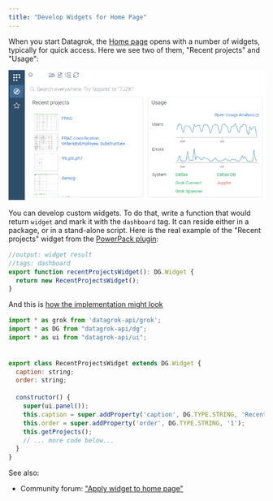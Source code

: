 ```yaml
---
title: "Develop Widgets for Home Page"
---
```


When you start Datagrok, the [Home page](../../../datagrok/navigation/views/browse.md#home-page)
opens with a number of widgets, typically for quick access.
Here we see two of them, "Recent projects" and "Usage":

![](home-page-widgets.png)

You can develop custom widgets. To do that, write a function
that would return `widget` and mark it with the `dashboard` tag. It can reside either 
in a package, or in a stand-alone script. Here is the real example of the 
"Recent projects" widget from the 
[PowerPack plugin](https://github.com/datagrok-ai/public/blob/2e76a30ca11764c269c9e24654eace8e8ca4cf8b/packages/PowerPack/src/package.ts#L44):
```js
//output: widget result
//tags: dashboard
export function recentProjectsWidget(): DG.Widget {
  return new RecentProjectsWidget();
}


```

And this is [how the implementation might look](https://github.com/datagrok-ai/public/blob/2e76a30ca11764c269c9e24654eace8e8ca4cf8b/packages/PowerPack/src/widgets/recent-projects-widget.ts#L5) 

```js
import * as grok from 'datagrok-api/grok';
import * as DG from "datagrok-api/dg";
import * as ui from "datagrok-api/ui";

          
export class RecentProjectsWidget extends DG.Widget {
  caption: string;
  order: string;

  constructor() {
    super(ui.panel());
    this.caption = super.addProperty('caption', DG.TYPE.STRING, 'Recent projects');
    this.order = super.addProperty('order', DG.TYPE.STRING, '1');
    this.getProjects();
    // ... more code below...
  }
}
```

See also: 
* Community forum: ["Apply widget to home page"](https://community.datagrok.ai/t/apply-widget-to-home-page)
